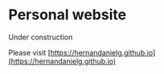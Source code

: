 # Personal website

Under construction

Please visit [https://hernandanielg.github.io](https://hernandanielg.github.io)
